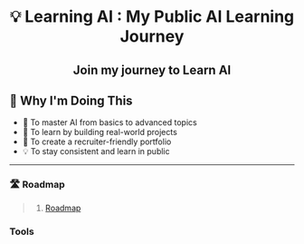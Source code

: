 <h1 align="center">
💡 Learning AI : My Public AI Learning Journey
</h1>


<h2 align="center"> 
    Join my journey to Learn AI 
</h2>


 ## 📍 Why I'm Doing This



- 🎯 To master AI from basics to advanced topics
- 📖 To learn by building real-world projects
- 💼 To create a recruiter-friendly portfolio
- 💡 To stay consistent and learn in public

---

### 🛣️ Roadmap 


  > 1.  [Roadmap]([https://www.youtube.com/watch?v=LLAi8emBOrg&t=392s](https://www.youtube.com/watch?v=6dqAwh2MCg0))


### Tools


